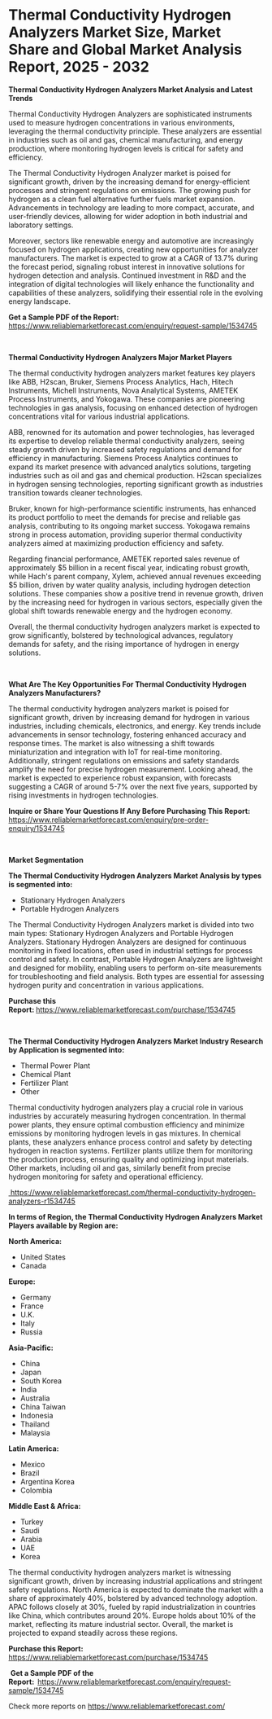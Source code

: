 <p><h1>Thermal Conductivity Hydrogen Analyzers Market Size, Market Share and Global Market Analysis Report, 2025 - 2032</h1></p><p><strong>Thermal Conductivity Hydrogen Analyzers Market Analysis and Latest Trends</strong></p>
<p><p>Thermal Conductivity Hydrogen Analyzers are sophisticated instruments used to measure hydrogen concentrations in various environments, leveraging the thermal conductivity principle. These analyzers are essential in industries such as oil and gas, chemical manufacturing, and energy production, where monitoring hydrogen levels is critical for safety and efficiency.</p><p>The Thermal Conductivity Hydrogen Analyzer market is poised for significant growth, driven by the increasing demand for energy-efficient processes and stringent regulations on emissions. The growing push for hydrogen as a clean fuel alternative further fuels market expansion. Advancements in technology are leading to more compact, accurate, and user-friendly devices, allowing for wider adoption in both industrial and laboratory settings.</p><p>Moreover, sectors like renewable energy and automotive are increasingly focused on hydrogen applications, creating new opportunities for analyzer manufacturers. The market is expected to grow at a CAGR of 13.7% during the forecast period, signaling robust interest in innovative solutions for hydrogen detection and analysis. Continued investment in R&D and the integration of digital technologies will likely enhance the functionality and capabilities of these analyzers, solidifying their essential role in the evolving energy landscape.</p></p>
<p><strong>Get a Sample PDF of the Report:&nbsp;</strong> <a href="https://www.reliablemarketforecast.com/enquiry/request-sample/1534745?utm_campaign=3528&utm_medium=2&utm_source=Github&utm_content=ia&utm_term=11042025&utm_id=thermal-conductivity-hydrogen-analyzers">https://www.reliablemarketforecast.com/enquiry/request-sample/1534745</a></p>
<p>&nbsp;</p>
<p><strong>Thermal Conductivity Hydrogen Analyzers Major Market Players</strong></p>
<p><p>The thermal conductivity hydrogen analyzers market features key players like ABB, H2scan, Bruker, Siemens Process Analytics, Hach, Hitech Instruments, Michell Instruments, Nova Analytical Systems, AMETEK Process Instruments, and Yokogawa. These companies are pioneering technologies in gas analysis, focusing on enhanced detection of hydrogen concentrations vital for various industrial applications.</p><p>ABB, renowned for its automation and power technologies, has leveraged its expertise to develop reliable thermal conductivity analyzers, seeing steady growth driven by increased safety regulations and demand for efficiency in manufacturing. Siemens Process Analytics continues to expand its market presence with advanced analytics solutions, targeting industries such as oil and gas and chemical production. H2scan specializes in hydrogen sensing technologies, reporting significant growth as industries transition towards cleaner technologies. </p><p>Bruker, known for high-performance scientific instruments, has enhanced its product portfolio to meet the demands for precise and reliable gas analysis, contributing to its ongoing market success. Yokogawa remains strong in process automation, providing superior thermal conductivity analyzers aimed at maximizing production efficiency and safety.</p><p>Regarding financial performance, AMETEK reported sales revenue of approximately $5 billion in a recent fiscal year, indicating robust growth, while Hach's parent company, Xylem, achieved annual revenues exceeding $5 billion, driven by water quality analysis, including hydrogen detection solutions. These companies show a positive trend in revenue growth, driven by the increasing need for hydrogen in various sectors, especially given the global shift towards renewable energy and the hydrogen economy.</p><p>Overall, the thermal conductivity hydrogen analyzers market is expected to grow significantly, bolstered by technological advances, regulatory demands for safety, and the rising importance of hydrogen in energy solutions.</p></p>
<p>&nbsp;</p>
<p><strong>What Are The Key Opportunities For Thermal Conductivity Hydrogen Analyzers Manufacturers?</strong></p>
<p><p>The thermal conductivity hydrogen analyzers market is poised for significant growth, driven by increasing demand for hydrogen in various industries, including chemicals, electronics, and energy. Key trends include advancements in sensor technology, fostering enhanced accuracy and response times. The market is also witnessing a shift towards miniaturization and integration with IoT for real-time monitoring. Additionally, stringent regulations on emissions and safety standards amplify the need for precise hydrogen measurement. Looking ahead, the market is expected to experience robust expansion, with forecasts suggesting a CAGR of around 5-7% over the next five years, supported by rising investments in hydrogen technologies.</p></p>
<p><strong>Inquire or Share Your Questions If Any Before Purchasing This Report:</strong> <a href="https://www.reliablemarketforecast.com/enquiry/pre-order-enquiry/1534745?utm_campaign=3528&utm_medium=2&utm_source=Github&utm_content=ia&utm_term=11042025&utm_id=thermal-conductivity-hydrogen-analyzers">https://www.reliablemarketforecast.com/enquiry/pre-order-enquiry/1534745</a></p>
<p>&nbsp;</p>
<p><strong>Market Segmentation</strong></p>
<p><strong>The Thermal Conductivity Hydrogen Analyzers Market Analysis by types is segmented into:</strong></p>
<p><ul><li>Stationary Hydrogen Analyzers</li><li>Portable Hydrogen Analyzers</li></ul></p>
<p><p>The Thermal Conductivity Hydrogen Analyzers market is divided into two main types: Stationary Hydrogen Analyzers and Portable Hydrogen Analyzers. Stationary Hydrogen Analyzers are designed for continuous monitoring in fixed locations, often used in industrial settings for process control and safety. In contrast, Portable Hydrogen Analyzers are lightweight and designed for mobility, enabling users to perform on-site measurements for troubleshooting and field analysis. Both types are essential for assessing hydrogen purity and concentration in various applications.</p></p>
<p><strong>Purchase this Report:&nbsp;</strong><a href="https://www.reliablemarketforecast.com/purchase/1534745?utm_campaign=3528&utm_medium=2&utm_source=Github&utm_content=ia&utm_term=11042025&utm_id=thermal-conductivity-hydrogen-analyzers">https://www.reliablemarketforecast.com/purchase/1534745</a></p>
<p>&nbsp;</p>
<p><strong>The Thermal Conductivity Hydrogen Analyzers Market Industry Research by Application is segmented into:</strong></p>
<p><ul><li>Thermal Power Plant</li><li>Chemical Plant</li><li>Fertilizer Plant</li><li>Other</li></ul></p>
<p><p>Thermal conductivity hydrogen analyzers play a crucial role in various industries by accurately measuring hydrogen concentration. In thermal power plants, they ensure optimal combustion efficiency and minimize emissions by monitoring hydrogen levels in gas mixtures. In chemical plants, these analyzers enhance process control and safety by detecting hydrogen in reaction systems. Fertilizer plants utilize them for monitoring the production process, ensuring quality and optimizing input materials. Other markets, including oil and gas, similarly benefit from precise hydrogen monitoring for safety and operational efficiency.</p></p>
<p><a href="https://www.reliablemarketforecast.com/thermal-conductivity-hydrogen-analyzers-r1534745?utm_campaign=3528&utm_medium=2&utm_source=Github&utm_content=ia&utm_term=11042025&utm_id=thermal-conductivity-hydrogen-analyzers">&nbsp;https://www.reliablemarketforecast.com/thermal-conductivity-hydrogen-analyzers-r1534745</a></p>
<p><strong>In terms of Region, the Thermal Conductivity Hydrogen Analyzers Market Players available by Region are:</strong></p>
<p>
    <p> <strong> North America: </strong>
        <ul>
            <li>United States</li>
            <li>Canada</li>
        </ul>
        </p> 
    <p> <strong> Europe: </strong>
        <ul>
            <li>Germany</li>
            <li>France</li>
            <li>U.K.</li>
            <li>Italy</li>
            <li>Russia</li>
        </ul>
        </p> 
    <p> <strong> Asia-Pacific: </strong>
        <ul>
            <li>China</li>
            <li>Japan</li>
            <li>South Korea</li>
            <li>India</li>
            <li>Australia</li>
            <li>China Taiwan</li>
            <li>Indonesia</li>
            <li>Thailand</li>
            <li>Malaysia</li>
        </ul>
        </p> 
    <p> <strong> Latin America: </strong>
        <ul>
            <li>Mexico</li>
            <li>Brazil</li>
            <li>Argentina Korea</li>
            <li>Colombia</li>
        </ul>
        </p> 
    <p> <strong> Middle East & Africa: </strong>
        <ul>
            <li>Turkey</li>
            <li>Saudi</li>
            <li>Arabia</li>
            <li>UAE</li>
            <li>Korea</li>
        </ul>
    </p>
    </p>
<p><p>The thermal conductivity hydrogen analyzers market is witnessing significant growth, driven by increasing industrial applications and stringent safety regulations. North America is expected to dominate the market with a share of approximately 40%, bolstered by advanced technology adoption. APAC follows closely at 30%, fueled by rapid industrialization in countries like China, which contributes around 20%. Europe holds about 10% of the market, reflecting its mature industrial sector. Overall, the market is projected to expand steadily across these regions.</p></p>
<p><strong>Purchase this Report: </strong><a href="https://www.reliablemarketforecast.com/purchase/1534745?utm_campaign=3528&utm_medium=2&utm_source=Github&utm_content=ia&utm_term=11042025&utm_id=thermal-conductivity-hydrogen-analyzers">https://www.reliablemarketforecast.com/purchase/1534745</a></p>
<p>&nbsp;<strong>Get a Sample PDF of the Report:&nbsp;&nbsp;</strong><a href="https://www.reliablemarketforecast.com/enquiry/request-sample/1534745?utm_campaign=3528&utm_medium=2&utm_source=Github&utm_content=ia&utm_term=11042025&utm_id=thermal-conductivity-hydrogen-analyzers">https://www.reliablemarketforecast.com/enquiry/request-sample/1534745</a></p>
<p><strong></strong></p>
<p>Check more reports on <a href="https://www.reliablemarketforecast.com/?utm_campaign=3528&utm_medium=2&utm_source=Github&utm_content=ia&utm_term=11042025&utm_id=thermal-conductivity-hydrogen-analyzers">https://www.reliablemarketforecast.com/</a></p>